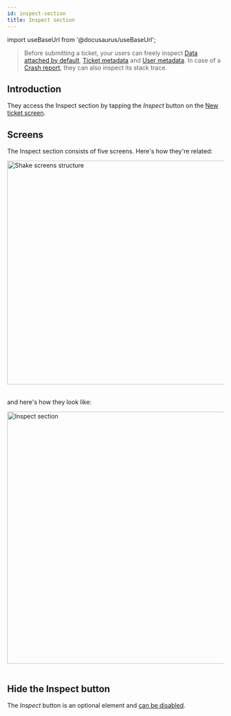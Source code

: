 ```yaml
---
id: inspect-section
title: Inspect section
---
```

import useBaseUrl from '@docusaurus/useBaseUrl';

> Before submitting a ticket, your users can freely inspect [Data attached by default](/ios/configuration-and-data/data-attached-by-default.md), 
[Ticket metadata](/ios/configuration-and-data/ticket-metadata.md) and [User metadata](/ios/users/update-user-metadata.md). 
In case of a [Crash report](/ios/crash-reports/ask-for-description/#enable), they can also inspect its stack trace.

## Introduction

They access the Inspect section by tapping the *Inspect* button on the [New ticket screen](/ios/shake-ui/new-ticket-screen.md).

## Screens

The Inspect section consists of five screens. Here's how they're related:

<table class="media-container mt-40 mb-40">
<img
  alt="Shake screens structure"
  width="520"
  src={useBaseUrl('screens/inspect-section-ios-android-structure.svg')}
/>
</table>

and here's how they look like:

<table class="media-container mt-40">
<img
  className="screen-image"
  alt="Inspect section"
  width="586"
  src={useBaseUrl('screens/inspect-section-ui@2x.png')}
/>
</table>


## Hide the Inspect button

The *Inspect* button is an optional element and [can be disabled](/ios/configuration-and-data/custom-forms#inspect-button).
